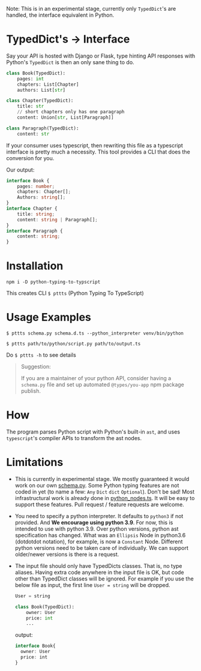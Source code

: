 Note: This is in an experimental stage, currently only `TypedDict`'s are handled, the interface equivalent in Python.

# TypedDict's -> Interface

Say your API is hosted with Django or Flask,
 type hinting API responses with Python's `TypedDict` is then an only sane thing to do.
```python
class Book(TypedDict):
    pages: int
    chapters: List[Chapter]
    authors: List[str]

class Chapter(TypedDict):
    title: str
    // short chapters only has one paragraph
    content: Union[str, List[Paragraph]]

class Paragraph(TypedDict):
    content: str
```

If your consumer uses typescript, then rewriting this file as a typescript interface is pretty much a necessity.
This tool provides a CLI that does the conversion for you.

Our output:

```typescript
interface Book {
    pages: number;
    chapters: Chapter[];
    Authors: string[];
}
interface Chapter {
    title: string;
    content: string | Paragraph[];
}
interface Paragraph {
    content: string;
}
```

# Installation

`npm i -D python-typing-to-typscript`

This creates CLI `$ pttts` (Python Typing To TypeScript)

# Usage Examples

`$ pttts schema.py schema.d.ts --python_interpreter venv/bin/python`

`$ pttts path/to/python/script.py path/to/output.ts`

Do `$ pttts -h` to see details

> Suggestion:
>
> If you are a maintainer of your python API, consider having a `schema.py` file and set up automated `@types/you-app` npm package publish.

# How

The program parses Python script with Python's built-in `ast`, and uses `typescript`'s compiler APIs to transform the ast nodes. 

# Limitations

- This is currently in experimental stage. We mostly guaranteed it would work on our own [schema.py](tests/fixtures/long_test_original.py).
Some Python typing features are not coded in yet (to name a few: `Any` `Dict` `dict` `Optional`). Don't be sad! 
Most infrastructural work is already done in [python_nodes.ts](./python_nodes.ts). It will be easy to support these features. Pull request / feature requests are welcome.
- You need to specify a python interpreter. It defaults to `python3` if not provided. 
And **We encourage using python 3.9**. For now, this is intended to use with python 3.9. Over python versions, python ast specification
has changed. What was an `Ellipsis` Node in python3.6 (dotdotdot notation), for example, is now a `Constant` Node. Different python versions need to be 
taken care of individually. We can support older/newer versions is there is a request. 
- The input file should only have TypedDicts classes. That is, no type aliases. 
Having extra code anywhere in the input file is OK, but code other than TypedDict classes will be ignored.
For example if you use the below file as input, the first line `User = string` will be dropped.
    
    ```python
    User = string
    
    class Book(TypedDict):
        owner: User
        price: int
        ...
    ``` 
    output:
 
    ```typescript
    interface Book{
      owner: User
      price: int
  }
    ```